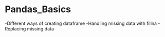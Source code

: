 # Pandas_Basics

-Different ways of creating dataframe
-Handling missing data with fillna
-Replacing missing data
